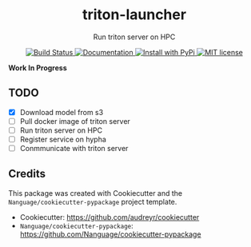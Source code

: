 <div align="center">
<h1> triton-launcher </h1>

<p> Run triton server on HPC </p>

<p>
  <a href="https://github.com/aicell-lab/triton-launcher/actions/workflows/build_and_test.yml">
      <img src="https://github.com/aicell-lab/triton-launcher/actions/workflows/build_and_test.yml/badge.svg" alt="Build Status">
  </a>
  <a href="https://triton-launcher.readthedocs.io/en/latest/">
  	<img src="https://readthedocs.org/projects/triton-launcher/badge/?version=latest" alt="Documentation">
  </a>
  <a href="https://pypi.org/project/triton_launcher/">
    <img src="https://img.shields.io/pypi/v/triton_launcher.svg" alt="Install with PyPi" />
  </a>
  <a href="https://github.com/aicell-lab/triton-launcher/blob/master/LICENSE">
    <img src="https://img.shields.io/github/license/aicell-lab/triton-launcher" alt="MIT license" />
  </a>
</p>
</div>

**Work In Progress**


## TODO

* [x] Download model from s3
* [ ] Pull docker image of triton server
* [ ] Run triton server on HPC
* [ ] Register service on hypha
* [ ] Conmmunicate with triton server

## Credits

This package was created with Cookiecutter and the `Nanguage/cookiecutter-pypackage` project template.

+ Cookiecutter: https://github.com/audreyr/cookiecutter
+ `Nanguage/cookiecutter-pypackage`: https://github.com/Nanguage/cookiecutter-pypackage
